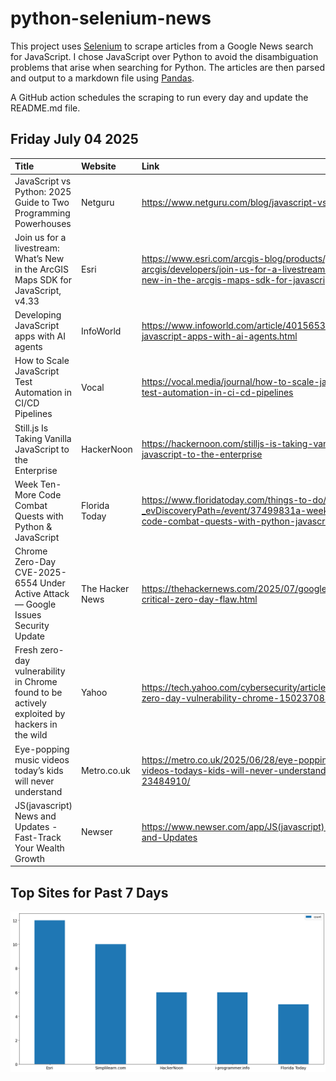 # python-selenium-news

This project uses [Selenium](https://www.seleniumhq.org/) to scrape articles from a Google News search for JavaScript.
I chose JavaScript over Python to avoid the disambiguation problems that arise when searching for Python.
The articles are then parsed and output to a markdown file using [Pandas](https://pandas.pydata.org/).

A GitHub action schedules the scraping to run every day and update the README.md file.

## Friday July 04 2025


| Title                                                                                        | Website         | Link                                                                                                                                              |
|:---------------------------------------------------------------------------------------------|:----------------|:--------------------------------------------------------------------------------------------------------------------------------------------------|
| JavaScript vs Python: 2025 Guide to Two Programming Powerhouses                              | Netguru         | https://www.netguru.com/blog/javascript-vs-python                                                                                                 |
| Join us for a livestream: What’s New in the ArcGIS Maps SDK for JavaScript, v4.33            | Esri            | https://www.esri.com/arcgis-blog/products/js-api-arcgis/developers/join-us-for-a-livestream-whats-new-in-the-arcgis-maps-sdk-for-javascript-v4-33 |
| Developing JavaScript apps with AI agents                                                    | InfoWorld       | https://www.infoworld.com/article/4015653/developing-javascript-apps-with-ai-agents.html                                                          |
| How to Scale JavaScript Test Automation in CI/CD Pipelines                                   | Vocal           | https://vocal.media/journal/how-to-scale-java-script-test-automation-in-ci-cd-pipelines                                                           |
| Still.js Is Taking Vanilla JavaScript to the Enterprise                                      | HackerNoon      | https://hackernoon.com/stilljs-is-taking-vanilla-javascript-to-the-enterprise                                                                     |
| Week Ten- More Code Combat Quests with Python & JavaScript                                   | Florida Today   | https://www.floridatoday.com/things-to-do/events/?_evDiscoveryPath=/event/37499831a-week-ten-more-code-combat-quests-with-python-javascript       |
| Chrome Zero-Day CVE-2025-6554 Under Active Attack — Google Issues Security Update            | The Hacker News | https://thehackernews.com/2025/07/google-patches-critical-zero-day-flaw.html                                                                      |
| Fresh zero-day vulnerability in Chrome found to be actively exploited by hackers in the wild | Yahoo           | https://tech.yahoo.com/cybersecurity/articles/fresh-zero-day-vulnerability-chrome-150237088.html                                                  |
| Eye-popping music videos today’s kids will never understand                                  | Metro.co.uk     | https://metro.co.uk/2025/06/28/eye-popping-music-videos-todays-kids-will-never-understand-23484910/                                               |
| JS(javascript) News and Updates - Fast-Track Your Wealth Growth                              | Newser          | https://www.newser.com/app/JS(javascript)-News-and-Updates                                                                                        |
## Top Sites for Past 7 Days

![Graph of Top Sites](https://raw.githubusercontent.com/dan-mba/python-selenium-news/main/last-week.png)
